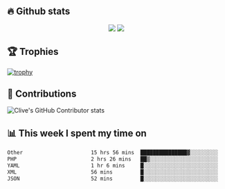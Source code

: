 ## &#128293; Github stats

<!-- GitHub Readme Streak Stats - https://github.com/DenverCoder1/github-readme-streak-stats -->
<p align="center">

<picture>
  <source 
    srcset="https://github-readme-stats.vercel.app/api?username=clivewalkden&count_private=true&show_icons=true&theme=darcula"
    media="(prefers-color-scheme: dark)"
  />
  <source
    srcset="https://github-readme-stats.vercel.app/api?username=clivewalkden&count_private=true&show_icons=true&theme=calm"
    media="(prefers-color-scheme: light), (prefers-color-scheme: no-preference)"
  />
  <img src="https://github-readme-stats.vercel.app/api?username=clivewalkden&count_private=true&show_icons=true&theme=darcula" />
</picture>

<a href="https://git.io/streak-stats" target="_blank">
  <img src="http://github-readme-streak-stats.herokuapp.com?user=clivewalkden&theme=darcula&date_format=j%20M%5B%20Y%5D" />
</a>

</p>

## &#127942; Trophies
[![trophy](https://github-profile-trophy.vercel.app/?username=clivewalkden&theme=onedark)](https://github.com/clivewalkden/github-profile-trophy)

## &#129309; Contributions
![Clive's GitHub Contributor stats](https://github-contributor-stats.vercel.app/api?username=clivewalkden)

## &#128202; This week I spent my time on
<!--START_SECTION:waka-->

```txt
Other                      15 hrs 56 mins  ███████████████▓░░░░░░░░░   62.59 %
PHP                        2 hrs 26 mins   ██▒░░░░░░░░░░░░░░░░░░░░░░   09.57 %
YAML                       1 hr 6 mins     █░░░░░░░░░░░░░░░░░░░░░░░░   04.33 %
XML                        56 mins         █░░░░░░░░░░░░░░░░░░░░░░░░   03.69 %
JSON                       52 mins         █░░░░░░░░░░░░░░░░░░░░░░░░   03.43 %
```

<!--END_SECTION:waka-->
